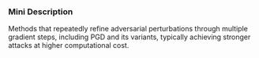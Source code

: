 ### Mini Description

Methods that repeatedly refine adversarial perturbations through multiple gradient steps, including PGD and its variants, typically achieving stronger attacks at higher computational cost.
